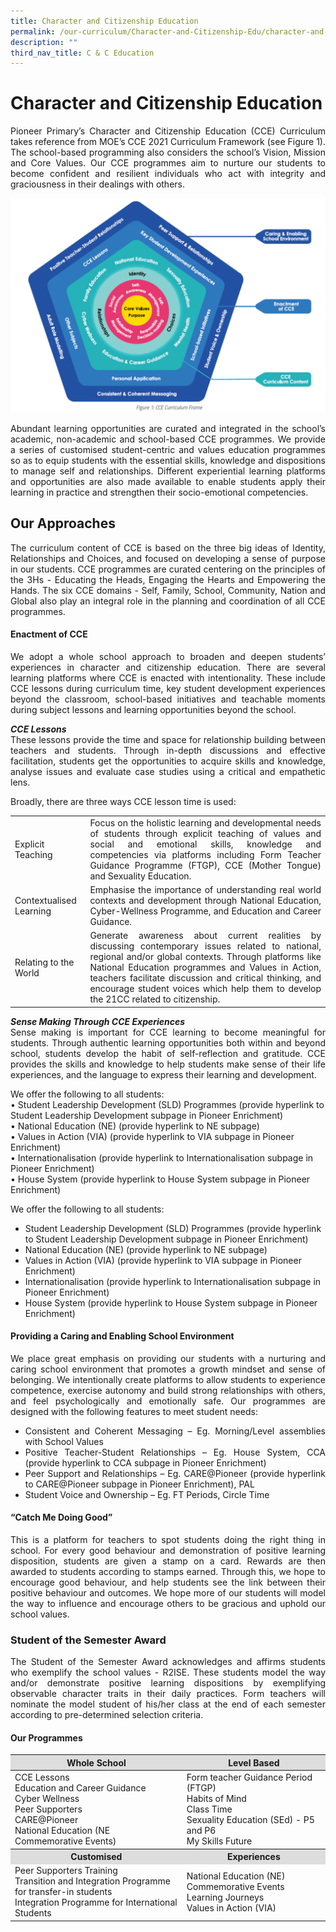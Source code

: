 ```yaml
---
title: Character and Citizenship Education
permalink: /our-curriculum/Character-and-Citizenship-Edu/character-and-citizenship-education/
description: ""
third_nav_title: C & C Education
---
```

# Character and Citizenship Education

<p align="Justify">Pioneer Primary’s Character and Citizenship Education (CCE) Curriculum takes reference from MOE’s CCE 2021 Curriculum Framework (see Figure 1). The school-based programming also considers the school’s Vision, Mission and Core Values. Our CCE programmes aim to nurture our students to become confident and resilient individuals who act with integrity and graciousness in their dealings with others.</p>

![](/images/image1.png)

<p align="Justify">Abundant learning opportunities are curated and integrated in the school’s academic, non-academic and school-based CCE programmes. We provide a series of customised student-centric and values education programmes so as to equip students with the essential skills, knowledge and dispositions to manage self and relationships. Different experiential learning platforms and opportunities are also made available to enable students apply their learning in practice and strengthen their socio-emotional competencies.</p>


## Our Approaches

<p align="Justify">The curriculum content of CCE is based on the three big ideas of Identity, Relationships and Choices, and focused on developing a sense of purpose in our students. CCE programmes are curated centering on the principles of the 3Hs - Educating the Heads, Engaging the Hearts and Empowering the Hands. The six CCE domains - Self, Family, School, Community, Nation and Global also play an integral role in the planning and coordination of all CCE programmes. </p>

#### Enactment of CCE

<p align="Justify">We adopt a whole school approach to broaden and deepen students’ experiences in character and citizenship education. There are several learning platforms where CCE is enacted with intentionality. These include CCE lessons during curriculum time, key student development experiences beyond the classroom, school-based initiatives and teachable moments during subject lessons and learning opportunities beyond the school.</p>



<p align="Justify"> <b><i>CCE Lessons</i></b><br>These lessons provide the time and space for relationship building between teachers and students. Through in-depth discussions and effective facilitation, students get the opportunities to acquire skills and knowledge, analyse issues and evaluate case studies using a critical and empathetic lens.</p>

 

Broadly, there are three ways CCE lesson time is used:

<table>
<tbody>
<tr>
<td>Explicit Teaching</td>
<td>
<div align="Justify">Focus on the holistic learning and developmental needs of students through explicit teaching of values and social and emotional skills, knowledge and competencies via platforms including Form Teacher Guidance Programme (FTGP), CCE (Mother Tongue) and Sexuality Education.</div>
</td>
</tr>
<tr>
<td>Contextualised Learning</td>
<td>
<div align="Justify">Emphasise the importance of understanding real world contexts and development through National Education, Cyber-Wellness Programme, and Education and Career Guidance.</div>
</td>
</tr>
<tr>
<td>Relating to the World</td>
<td>
<div align="Justify">Generate awareness about current realities by discussing contemporary issues related to national, regional and/or global contexts. Through platforms like National Education programmes and Values in Action, teachers facilitate discussion and critical thinking, and encourage student voices which help them to develop the 21CC related to citizenship.</div>
</td>
</tr>
</tbody>
</table>





<p align="Justify"><b><i>Sense Making Through CCE Experiences</i></b><br>Sense making is important for CCE learning to become meaningful for students. Through authentic learning opportunities both within and beyond school, students develop the habit of self-reflection and gratitude. CCE provides the skills and knowledge to help students make sense of their life experiences, and the language to express their learning and development.</p>
 
 We offer the following to all students:<br>
•	Student Leadership Development (SLD) Programmes (provide hyperlink to Student Leadership Development subpage in Pioneer Enrichment)<br>
•	National Education (NE) (provide hyperlink to NE subpage)<br>
•	Values in Action (VIA) (provide hyperlink to VIA subpage in Pioneer Enrichment)<br>
•	Internationalisation (provide hyperlink to Internationalisation subpage in Pioneer Enrichment)<br>
•	House System (provide hyperlink to House System subpage in Pioneer Enrichment)

 
 
We offer the following to all students:
* Student Leadership Development (SLD) Programmes (provide hyperlink to Student Leadership Development subpage in Pioneer Enrichment)
* National Education (NE) (provide hyperlink to NE subpage)
* Values in Action (VIA) (provide hyperlink to VIA subpage in Pioneer Enrichment)
* Internationalisation (provide hyperlink to Internationalisation subpage in Pioneer Enrichment)
* House System (provide hyperlink to House System subpage in Pioneer Enrichment)

#### Providing a Caring and Enabling School Environment

<p align="Justify">We place great emphasis on providing our students with a nurturing and caring school environment that promotes a growth mindset and sense of belonging. We intentionally create platforms to allow students to experience competence, exercise autonomy and build strong relationships with others, and feel psychologically and emotionally safe. Our programmes are designed with the following features to meet student needs:</p>
<div align="Justify">

* Consistent and Coherent Messaging – Eg. Morning/Level assemblies with School Values
* Positive Teacher-Student Relationships – Eg. House System, CCA (provide hyperlink to CCA subpage in Pioneer Enrichment)
* Peer Support and Relationships – Eg. CARE@Pioneer (provide hyperlink to CARE@Pioneer subpage in Pioneer Enrichment), PAL
* Student Voice and Ownership – Eg. FT Periods, Circle Time
</div>

#### “Catch Me Doing Good”

<p align="Justify">This is a platform for teachers to spot students doing the right thing in school. For every good behaviour and demonstration of positive learning disposition, students are given a stamp on a card. Rewards are then awarded to students according to stamps earned. Through this, we hope to encourage good behaviour, and help students see the link between their positive behaviour and outcomes.  We hope more of our students will model the way to influence and encourage others to be gracious and uphold our school values.</p>


### Student of the Semester Award

<p align="Justify">The Student of the Semester Award acknowledges and affirms students who exemplify the school values - R2ISE. These students model the way and/or demonstrate positive learning dispositions by exemplifying observable character traits in their daily practices. Form teachers will nominate the model student of his/her class at the end of each semester according to pre-determined selection criteria.</p>

#### Our Programmes


<table>
<thead>
<tr>
	<th style="text-align:center; background-color:#ddd">Whole School</th>
<th style="text-align:center; background-color:#ddd">Level Based</th>
</tr>
</thead>
<tbody>
<tr>
<td>CCE Lessons<br />Education and Career Guidance<br />Cyber Wellness<br />Peer Supporters<br />CARE@Pioneer<br />National Education (NE Commemorative Events)</td>
<td>Form teacher Guidance Period (FTGP)<br />Habits of Mind<br />Class Time<br />Sexuality Education (SEd) - P5 and P6<br />My Skills Future</td>
</tr>
<tr>
<th style="text-align:center; background-color:#ddd">Customised</th>
<th style="text-align:center; background-color:#ddd">Experiences</th>
</tr>
<tr>
<td>Peer Supporters Training<br />Transition and Integration Programme for transfer-in students<br />Integration Programme for International Students</td>
<td>National Education (NE) Commemorative Events<br />Learning Journeys<br />Values in Action (VIA)</td>
</tr>
</tbody>
</table>